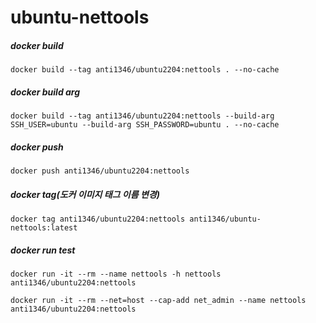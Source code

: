 # ubuntu-nettools

##### docker build
```
docker build --tag anti1346/ubuntu2204:nettools . --no-cache
```
##### docker build arg
```
docker build --tag anti1346/ubuntu2204:nettools --build-arg SSH_USER=ubuntu --build-arg SSH_PASSWORD=ubuntu . --no-cache
```
##### docker push
```
docker push anti1346/ubuntu2204:nettools
```
##### docker tag(도커 이미지 태그 이름 변경)
```
docker tag anti1346/ubuntu2204:nettools anti1346/ubuntu-nettools:latest
```
##### docker run test
```
docker run -it --rm --name nettools -h nettools anti1346/ubuntu2204:nettools
```
```
docker run -it --rm --net=host --cap-add net_admin --name nettools anti1346/ubuntu2204:nettools
```
